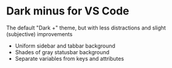 # Dark minus for VS Code

The default "Dark +" theme, but with less distractions and slight (subjective) improvements
* Uniform sidebar and tabbar background
* Shades of gray statusbar background
* Separate variables from keys and attributes
